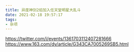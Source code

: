 ```yaml
---
title: 异度神剑2焰加入任天堂明星大乱斗
date: 2021-02-18 19:57:17
tags:
- 杂项
---
```




<https://twitter.com/i/events/1361703112407281666>
<https://www.163.com/dy/article/G343CA7005269SB5.html>
